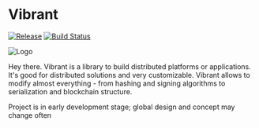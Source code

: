 # Vibrant

[![Release](https://jitpack.io/v/vibrantkt/core.svg)](https://jitpack.io/#vibrantkt/core)
[![Build Status](https://travis-ci.org/vibrantkt/core.svg?branch=master)](https://travis-ci.org/vibrantkt/core)

![Logo](https://image.ibb.co/fSKk9R/vibrant2.png)

Hey there. Vibrant is a library to build distributed platforms or applications. It's good for distributed solutions and very customizable. Vibrant allows to modify almost everything - from hashing and signing algorithms to serialization and blockchain structure.

Project is in early development stage; global design and concept may change often
